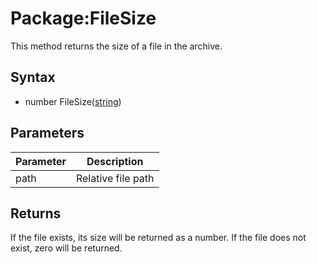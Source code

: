 # Package:FileSize

This method returns the size of a file in the archive.

## Syntax

- number FileSize([string](https://www.lua.org/manual/5.4/manual.html#6.4))

## Parameters

| Parameter | Description |
|---|---|
| path | Relative file path |

## Returns

If the file exists, its size will be returned as a number. If the file does not exist, zero will be returned.
